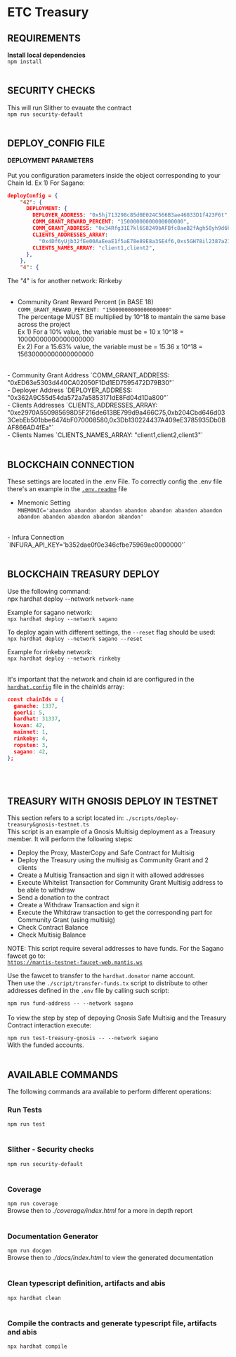 # ETC Treasury

## 
## REQUIREMENTS  
**Install local dependencies**  
`npm install`
<br><br>

## SECURITY CHECKS
This will run Slither to evauate the contract  
`npm run security-default`
<br><br>

## DEPLOY_CONFIG FILE  
**DEPLOYMENT PARAMETERS**  
<br>
Put you configuration parameters inside the object corresponding to your Chain Id. 
Ex 1) For Sagano:

```json
deployConfig = {  
    "42": {  
      DEPLOYMENT: {        
        DEPLOYER_ADDRESS: "0x5hj713298c85d0E024C566B3ae46033D1f423F6t",
        COMM_GRANT_REWARD_PERCENT: "15000000000000000000",
        COMM_GRANT_ADDRESS: "0x34Rfg31E7kl6S8249bAFBfc8aeB2fAgh58yh9d6h",
        CLIENTS_ADDRESSES_ARRAY:
          "0x4Df6yUjb32fEe00AaEeaE1f5aE78e89E8a3SE4f6,0xs5GH78il2387a2172C27C949A2d59A17E432fC1B",           
        CLIENTS_NAMES_ARRAY: "client1,client2",
      },
    },
    "4": {
```

The "4" is for another network: Rinkeby  
<br>
- Community Grant Reward Percent (in BASE 18)  
`COMM_GRANT_REWARD_PERCENT: "15000000000000000000"`  
The percentage MUST BE multiplied by 10^18 to mantain the same base across the project  
Ex 1) For a 10% value,    the variable must be = 10    x 10^18 = 10000000000000000000  
Ex 2) For a 15.63% value, the variable must be = 15.36 x 10^18 = 15630000000000000000  
<br>
- Community Grant Address  
`COMM_GRANT_ADDRESS: "0xED63e5303d440CA02050F1Dd1ED7595472D79B30"`  
<br>
- Deployer Address  
`DEPLOYER_ADDRESS: "0x362A9C55d54da572a7a5853171dE8Fd04d1Da800"`  
<br>
- Clients Addresses  
`CLIENTS_ADDRESSES_ARRAY: "0xe2970A550985698D5F216de613BE799d9a466C75,0xb204Cbd646d033CebEb501bbe6474bF070008580,0x3Db130224437A409eE3785935Db0BAF866AD4fEa"`  
<br>
- Clients Names  
`CLIENTS_NAMES_ARRAY: "client1,client2,client3"`
<br><br>

## BLOCKCHAIN CONNECTION
These settings are located in the .env File.
To correctly config the .env file there's an example in the [`.env.readme`](.env.example) file
<br>
- Mnemonic Setting  
`MNEMONIC='abandon abandon abandon abandon abandon abandon abandon abandon abandon abandon abandon abandon'`  
<br>
- Infura Connection  
`INFURA_API_KEY='b352dae0f0e346cfbe75969ac0000000'`  
<br>
<br>

## BLOCKCHAIN TREASURY DEPLOY 
Use the following command:  
npx hardhat deploy --network `network-name`  

Example for sagano network:  
`npx hardhat deploy --network sagano`  

To deploy again with different settings, the `--reset` flag should be used:  
`npx hardhat deploy --network sagano --reset`

Example for rinkeby network:  
`npx hardhat deploy --network rinkeby`  
<br>

It's important that the network and chain id are configured in the [`hardhat.config`](hardhat.config.ts) file 
in the chainIds array:

```json
const chainIds = {  
  ganache: 1337,
  goerli: 5,
  hardhat: 31337,
  kovan: 42,
  mainnet: 1,
  rinkeby: 4,
  ropsten: 3,
  sagano: 42,
};
```
<br>
<br>

## TREASURY WITH GNOSIS DEPLOY IN TESTNET
This section refers to a script located in:
`./scripts/deploy-treasury&gnosis-testnet.ts`  
This script is an example of a Gnosis Multisig deployment as a Treasury member. It will perform the following steps:  
- Deploy the Proxy, MasterCopy and Safe Contract for Multisig
- Deploy the Treasury using the multisig as Community Grant and 2 clients
- Create a Multisig Transaction and sign it with allowed addresses
- Execute Whitelist Transaction for Community Grant Multisig address to be able to withdraw
- Send a donation to the contract
- Create a Withdraw Transaction and sign it
- Execute the Whitdraw transaction to get the corresponding part for Community Grant (using multisig)
- Check Contract Balance
- Check Multisig Balance  

NOTE: This script require several addresses to have funds. For the Sagano fawcet go to:  
[`https://mantis-testnet-faucet-web.mantis.ws`](https://mantis-testnet-faucet-web.mantis.ws)

Use the fawcet to transfer to the `hardhat.donator` name account.  
Then use the `./script/transfer-funds.tx` script to distribute to other addresses defined in the `.env` file by calling such script:

`npm run fund-address -- --network sagano`
<br>
<br>
To view the step by step of depoying Gnosis Safe Multisig and the Treasury Contract interaction execute:  

`npm run test-treasury-gnosis -- --network sagano`  
With the funded accounts.
<br><br>
## AVAILABLE COMMANDS
The following commands ara available to perform different operations:
### Run Tests
`npm run test`
<br><br>
### Slither - Security checks
`npm run security-default`
<br><br>

### Coverage
`npm run coverage`  
Browse then to *./coverage/index.html* for a more in depth report
<br><br>

### Documentation Generator
`npm run docgen`  
Browse then to *./docs/index.html* to view the generated documentation
<br><br>

### Clean typescript definition, artifacts and abis 
`npx hardhat clean`
<br><br>

### Compile the contracts and generate typescript file, artifacts and abis
`npx hardhat compile`





